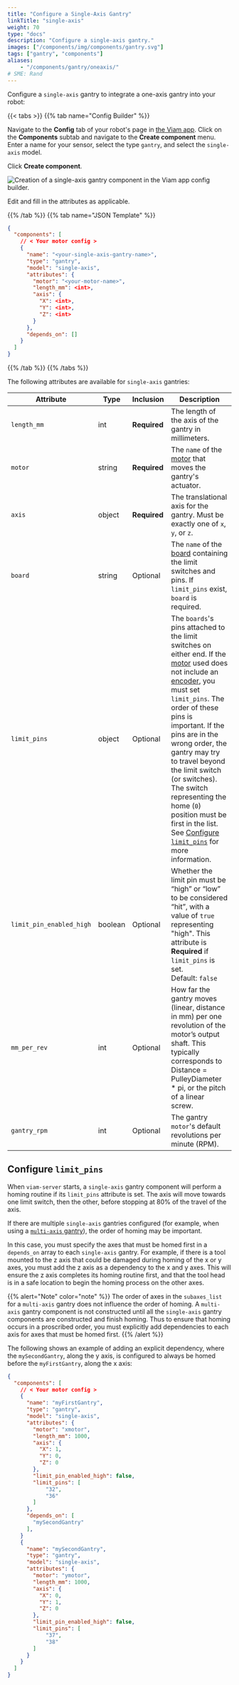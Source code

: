 ```yaml
---
title: "Configure a Single-Axis Gantry"
linkTitle: "single-axis"
weight: 70
type: "docs"
description: "Configure a single-axis gantry."
images: ["/components/img/components/gantry.svg"]
tags: ["gantry", "components"]
aliases:
    - "/components/gantry/oneaxis/"
# SME: Rand
---
```


Configure a `single-axis` gantry to integrate a one-axis gantry into your robot:

{{< tabs >}}
{{% tab name="Config Builder" %}}

Navigate to the **Config** tab of your robot's page in [the Viam app](https://app.viam.com).
Click on the **Components** subtab and navigate to the **Create component** menu.
Enter a name for your sensor, select the type `gantry`, and select the `single-axis` model.

Click **Create component**.

![Creation of a single-axis gantry component in the Viam app config builder.](../img/single-axis-ui-config.png)

Edit and fill in the attributes as applicable.

{{% /tab %}}
{{% tab name="JSON Template" %}}

```json {class="line-numbers linkable-line-numbers"}
{
  "components": [
    // < Your motor config >
    {
      "name": "<your-single-axis-gantry-name>",
      "type": "gantry",
      "model": "single-axis",
      "attributes": {
        "motor": "<your-motor-name>",
        "length_mm": <int>,
        "axis": {
          "X": <int>,
          "Y": <int>,
          "Z": <int>
        }
      },
      "depends_on": []
    }
  ]
}
```

{{% /tab %}}
{{% /tabs %}}

The following attributes are available for `single-axis` gantries:

| Attribute | Type | Inclusion | Description |
| --------- | ---- | --------- | ----------  |
| `length_mm` | int | **Required** | The length of the axis of the gantry in millimeters. |
| `motor` | string | **Required** | The `name` of the [motor](/components/motor/) that moves the gantry's actuator. |
| `axis` | object | **Required** | The translational axis for the gantry. Must be exactly one of `x`, `y`, or `z`. |
| `board`  |  string | Optional | The `name` of the [board](/components/board/) containing the limit switches and pins. If `limit_pins` exist, `board` is required. |
| `limit_pins`  | object | Optional | The `boards`'s pins attached to the limit switches on either end. If the [motor](/components/motor/) used does not include an [encoder](/components/motor/gpio/encoded-motor/), you must set `limit_pins`. The order of these pins is important. If the pins are in the wrong order, the gantry may try to travel beyond the limit switch (or switches). The switch representing the home (`0`) position must be first in the list. See [Configure `limit_pins`](#configure-limit_pins) for more information. |
| `limit_pin_enabled_high` | boolean | Optional | Whether the limit pin must be “high” or “low” to be considered “hit”, with a value of `true` representing "high". This attribute is **Required** if `limit_pins` is set.<br> Default: `false` |
| `mm_per_rev` | int | Optional | How far the gantry moves (linear, distance in mm) per one revolution of the motor’s output shaft. This typically corresponds to Distance = PulleyDiameter * pi, or the pitch of a linear screw. |
| `gantry_rpm` | int | Optional | The gantry `motor`'s default revolutions per minute (RPM). |

## Configure `limit_pins`

When `viam-server` starts, a `single-axis` gantry component will perform a homing routine if its `limit_pins` attribute is set. The axis will move towards one limit switch, then the other, before stopping at 80% of the travel of the axis.

If there are multiple `single-axis` gantries configured (for example, when using a [`multi-axis` gantry](/components/gantry/multi-axis/)), the order of homing may be important.

In this case, you must specify the axes that must be homed first in a `depends_on` array to each `single-axis` gantry. For example, if there is a tool mounted to the z axis that could be damaged during homing of the x or y axes, you must add the z axis as a dependency to the x and y axes. This will ensure the z axis completes its homing routine first, and that the tool head is in a safe location to begin the homing process on the other axes.

{{% alert="Note" color="note" %}}
The order of axes in the `subaxes_list` for a `multi-axis` gantry does not influence the order of homing. A `multi-axis` gantry component is not constructed until all the `single-axis` gantry components are constructed and finish homing. Thus to ensure that homing occurs in a proscribed order, you must explicitly add dependencies to each axis for axes that must be homed first.
{{% /alert %}}

The following shows an example of adding an explicit dependency, where the `mySecondGantry`, along the y axis, is configured to always be homed before the `myFirstGantry`, along the x axis:

```json {class="line-numbers linkable-line-numbers"}
{
  "components": [
    // < Your motor config >
    {
      "name": "myFirstGantry",
      "type": "gantry",
      "model": "single-axis",
      "attributes": {
        "motor": "xmotor",
        "length_mm": 1000,
        "axis": {
          "X": 1,
          "Y": 0,
          "Z": 0
        },
        "limit_pin_enabled_high": false,
        "limit_pins": [
            "32",
            "36"
        ]
      },
      "depends_on": [
        "mySecondGantry"
      ],
    }
    {
      "name": "mySecondGantry",
      "type": "gantry",
      "model": "single-axis",
      "attributes": {
        "motor": "ymotor",
        "length_mm": 1000,
        "axis": {
          "X": 0,
          "Y": 1,
          "Z": 0
        },
        "limit_pin_enabled_high": false,
        "limit_pins": [
            "37",
            "38"
        ]
      }
    }
  ]
}
```
